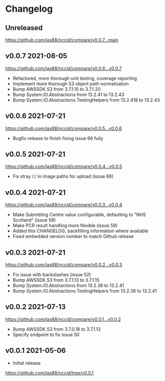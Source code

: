 # Changelog

## Unreleased

https://github.com/jas88/nccid/compare/v0.0.7...main

## v0.0.7 2021-08-05

https://github.com/jas88/nccid/compare/v0.0.6...v0.0.7

- Refactored, more thorough unit testing, coverage reporting
- Implement more thorough S3 object path normalisation
- Bump AWSSDK.S3 from 3.7.1.15 to 3.7.1.20
- Bump System.IO.Abstractions from 13.2.41 to 13.2.43
- Bump System.IO.Abstractions.TestingHelpers from 13.2.418 to 13.2.43

## v0.0.6 2021-07-21

https://github.com/jas88/nccid/compare/v0.0.5...v0.0.6

- Bugfix release to finish fixing issue 66 fully

## v0.0.5 2021-07-21

https://github.com/jas88/nccid/compare/v0.0.4...v0.0.5

- Fix stray /./ in image paths for upload (issue 66)

## v0.0.4 2021-07-21

https://github.com/jas88/nccid/compare/v0.0.3...v0.0.4

- Make Submitting Centre value configurable, defaulting to "NHS Scotland" (issue 58)
- Make PCR result handling more flexible (issue 59)
- Added this CHANGELOG, backfilling information where available
- Fixed embedded version number to match Github release

## v0.0.3 2021-07-21

https://github.com/jas88/nccid/compare/v0.0.2...v0.0.3

- Fix issue with backslashes (issue 52)
- Bump AWSSDK.S3 from 3.7.1.13 to 3.7.1.15
- Bump System.IO.Abstractions from 13.2.38 to 13.2.41
- Bump System.IO.Abstractions.TestingHelpers from 13.2.38 to 13.2.41

## v0.0.2 2021-07-13

https://github.com/jas88/nccid/compare/v0.0.1...v0.0.2

- Bump AWSSDK.S3 from 3.7.0.18 to 3.7.1.13
- Specify endpoint to fix issue 50

## v0.0.1 2021-05-06

- Initial release

https://github.com/jas88/nccid/tree/v0.0.1
